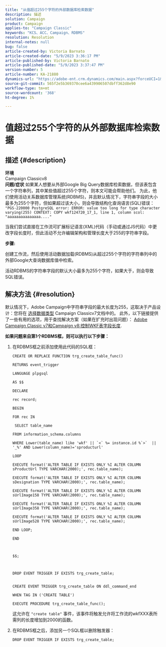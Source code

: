 ```yaml
---
title: "从值超过255个字符的外部数据库检索数据"
description: 描述
solution: Campaign
product: Campaign
applies-to: "Campaign Classic"
keywords: "KCS、ACC、Campaign、RDBMS"
resolution: Resolution
internal-notes: null
bug: false
article-created-by: Victoria Barnato
article-created-date: "5/9/2023 3:36:17 PM"
article-published-by: Victoria Barnato
article-published-date: "5/9/2023 3:37:47 PM"
version-number: 5
article-number: KA-21880
dynamics-url: "https://adobe-ent.crm.dynamics.com/main.aspx?forceUCI=1&pagetype=entityrecord&etn=knowledgearticle&id=c765b938-7fee-ed11-8849-6045bd0065b6"
source-git-commit: 565f2e5b369370cee6a439906507dbff362d8e90
workflow-type: tm+mt
source-wordcount: '368'
ht-degree: 1%

---
```


# 值超过255个字符的从外部数据库检索数据

## 描述 {#description}


<b>环境</b>
<br>Campaign Classicv8<br>
<b>问题/症状</b>
如果某人想要从外部Google Big Query数据库检索数据，但该表包含一个字符串列，其中某些值超过255个字符，则本文可能会帮助他们。 为此，他们使用活动关系数据库管理系统(RDBMS)，并且默认情况下，字符串字段的大小最多为255个字符，但如果超过该大小，则会导致结构化查询语言(SQL)错误： <br>
`"PGS-220000 PostgreSQL error: ERROR: value too long for type character varying(255) CONTEXT: COPY wkf124720_17_1, line 1, column scol: "aaaaaaaaaaaaaaa...."`



当我们尝试直接在工作流可扩展标记语言(XML)代码（手动或通过JS代码）中更改字段长度时，但此活动不允许编辑架构和管理长度大于255的字符串字段。



<b>步骤:</b>

创建工作流，然后使用活动数据加载(RDBMS)从超过255个字符的字符串列中的外部Google大查询数据库值中检索。

活动RDBMS的字符串字段的默认大小最多为255个字符，如果大于，则会导致SQL错误。


## 解决方法 {#resolution}


默认情况下，Adobe Campaign中字符串字段的最大长度为255，这取决于产品设计：您将在 [选择](https://experienceleague.adobe.com/docs/campaign-classic/using/configuring-campaign-classic/data-model/data-model-best-practices.html?lang=en#data-types)[数据](https://experienceleague.adobe.com/docs/campaign-classic/using/configuring-campaign-classic/data-model/data-model-best-practices.html?lang=en#data-types)[类型](https://experienceleague.adobe.com/docs/campaign-classic/using/configuring-campaign-classic/data-model/data-model-best-practices.html?lang=en#data-types) Campaign Classicv7文档中的。 此外，以下链接提供了一些有用的选项，用于查找解决方案（如果在扩充时出现问题）： [Adobe Campaign Classic v7和Campaign v8:控制WKF表字段长度](https://experienceleaguecommunities.adobe.com/t5/adobe-campaign-classic-questions/controlling-wkf-table-field-length/td-p/355506).

<b>如果问题来自第1个RDBMS框，则可以执行以下步骤：</b>



1. 在RDBMS框之前添加使用此代码的SQL框：

   ```
   CREATE OR REPLACE FUNCTION trg_create_table_func()
   
   RETURNS event_trigger
   
   LANGUAGE plpgsql
   
   AS $$
   
   DECLARE
   
   rec record;
   
   BEGIN
   
   FOR rec IN
   
    SELECT table_name
   
   FROM information_schema.columns
   
   WHERE Lower(table_name) like 'wkf' || `<` %= instance.id %`>`  || '_%' AND Lower(column_name)='sproducturl'
   
   LOOP
   
   EXECUTE format('ALTER TABLE IF EXISTS ONLY %I ALTER COLUMN sProductUrl TYPE VARCHAR(2000);', rec.table_name);
   
   EXECUTE format('ALTER TABLE IF EXISTS ONLY %I ALTER COLUMN sDesignation TYPE VARCHAR(2000);', rec.table_name);
   
   EXECUTE format('ALTER TABLE IF EXISTS ONLY %I ALTER COLUMN sUrlImage158 TYPE VARCHAR(2000);', rec.table_name);
   
   EXECUTE format('ALTER TABLE IF EXISTS ONLY %I ALTER COLUMN sUrlImage358 TYPE VARCHAR(2000);', rec.table_name);
   
   EXECUTE format('ALTER TABLE IF EXISTS ONLY %I ALTER COLUMN sUrlImage528 TYPE VARCHAR(2000);', rec.table_name);
   
   END LOOP;
   
   END
   
   
   
   $$;
   
   
   
   DROP EVENT TRIGGER IF EXISTS trg_create_table;
   
   
   CREATE EVENT TRIGGER trg_create_table ON ddl_command_end
   
   WHEN TAG IN ('CREATE TABLE')
   
   EXECUTE PROCEDURE trg_create_table_func();
   ```






   这允许在 `"create table"` 事件，该事件将触发允许将工作流的wkfXXX表所需列的长度增加到2000的函数。
2. 在RDBMS框之后，添加另一个SQL框以删除触发器：

   `DROP EVENT TRIGGER IF EXISTS trg_create_table;`

